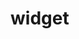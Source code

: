 # widget
<html>
<head>
    <style>
        .ticker-container {
            width: 75%;
            height: 140px;
            background-color: transparent;
            border-radius: 8px;
            padding: 10px;
            display: flex;
            align-items: center;
            justify-content: center;
            margin-bottom: 10px;
            overflow: hidden;
            position: relative;
        }
        
        /* Hide Plasbit branding */
        .ticker-container iframe {
            transform: scale(1.1); /* Slight zoom to cover branding */
            clip-path: inset(0px 0px 50px 0px); /* Hide the bottom area with branding */
        }
    </style>
</head>
<body>
    <div class="ticker-container">
        <div id="crypto_ticker"
             data-coins="BTC,ETH,USDT,SOL,USDC,XRP,DOGE,ADA,SHIB,AVAX,LINK"
             data-cards=""
             data-rss=""
             data-theme="transparent"
             data-text="#1a1c1b"
             data-button="#0581de"
             data-vertical="false"
             data-coin="BTC"
             data-price="USD"
             data-crypto-amount="1"
             data-switch-mode="false"
             data-currency-amount="1"
             data-language="en">
        </div>
    </div>
    <script src="https://img.plasbit.com/widget/js/crypto-price-ticker.js"></script>
</body>
